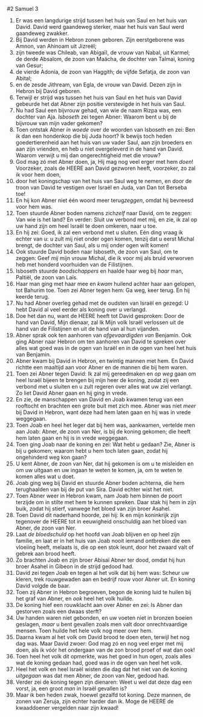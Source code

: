 #2 Samuel 3
1. Er was een langdurige strijd tussen het huis van Saul en het huis van David. David werd gaandeweg sterker, maar het huis van Saul werd gaandeweg zwakker.
2. Bij David werden in Hebron zonen geboren. Zijn eerstgeborene was Amnon, van Ahinoam uit Jizreël;
3. zijn tweede was Chileab, van Abigaïl, de vrouw van Nabal, uit Karmel; de derde Absalom, de zoon van Maächa, de dochter van Talmai, koning van Gesur;
4. de vierde Adonia, de zoon van Haggith; de vijfde Sefatja, de zoon van Abital;
5. en de zesde Jithream, van Egla, de vrouw van David. Dezen zijn in Hebron bij David geboren.
6. Terwijl er strijd was tussen het huis van Saul en het huis van David gebeurde het dat Abner zijn positie verstevigde in het huis van Saul.
7. Nu had Saul een bijvrouw gehad, van wie de naam Rizpa was, een dochter van Aja. *Isboseth* zei tegen Abner: Waarom bent u bij de bijvrouw van mijn vader gekomen?
8. Toen ontstak Abner *in woede* over de woorden van Isboseth en zei: Ben ik dan een hondenkop die bij Juda hoort? Ik bewijs toch heden goedertierenheid aan het huis van uw vader Saul, aan zijn broeders en aan zijn vrienden, en heb u niet overgeleverd in de hand van David. Waarom verwijt u mij dan ongerechtigheid met die vrouw?
9. God mag zó met Abner doen, ja, Hij mag nog veel erger met hem *doen*! Voorzeker, zoals de HEERE aan David gezworen heeft, voorzeker, zo zal ik voor hem doen,
10. door het koningschap van het huis van Saul weg te nemen, en door de troon van David te vestigen over Israël en Juda, van Dan tot Berseba toe!
11. En hij kon Abner niet één woord meer terug*zeggen*, omdat hij bevreesd voor hem was.
12. Toen stuurde Abner boden namens zich*zelf* naar David, om te zeggen: Van wie is het land? En verder: Sluit uw verbond met mij, en zie, ik zal op uw hand zijn om heel Israël te doen omkeren, naar u toe.
13. En hij zei: Goed, ik zal een verbond met u sluiten. Eén ding vraag ik echter van u: u zult mij niet onder ogen komen, tenzij dat u eerst Michal brengt, de dochter van Saul, als u mij onder ogen wilt komen!
14. Ook stuurde David boden naar Isboseth, de zoon van Saul, om te zeggen: Geef *mij* mijn vrouw Michal, die ik voor mij als bruid verworven heb met honderd voorhuiden van de Filistijnen.
15. Isboseth stuurde *boodschappers* en haalde haar weg bij *haar* man, Paltiël, de zoon van Laïs.
16. Haar man ging met haar mee en *kwam* huilend achter haar aan gelopen, tot Bahurim toe. Toen zei Abner tegen hem: Ga weg, keer terug. En hij keerde terug.
17. Nu had Abner overleg gehad met de oudsten van Israël en gezegd: U hebt David al veel eerder als koning over u verlangd.
18. Doe het dan nu, want de HEERE heeft tot David gesproken: Door de hand van David, Mijn dienaar, zal Ik Mijn volk Israël verlossen uit de hand van de Filistijnen en uit de hand van al hun vijanden.
19. Abner sprak ook ten aanhoren van *afgevaardigden van* Benjamin. Ook ging Abner naar Hebron om ten aanhoren van David te spreken over alles wat goed was in de ogen van Israël en in de ogen van heel het huis van Benjamin.
20. Abner kwam bij David in Hebron, en twintig mannen met hem. En David richtte een maaltijd aan voor Abner en de mannen die bij hem waren.
21. Toen zei Abner tegen David: Ik zal mij gereedmaken en *op weg* gaan om heel Israël bijeen te brengen bij mijn heer de koning, zodat zij een verbond met u sluiten en u zult regeren over alles wat uw ziel verlangt. Zo liet David Abner gaan en hij ging in vrede.
22. En zie, de manschappen van David en Joab kwamen terug van een rooftocht en brachten een grote buit met zich mee. Abner was niet *meer* bij David in Hebron, want deze had hem laten gaan en hij was in vrede weggegaan.
23. Toen Joab en heel het leger dat bij hem was, aankwamen, vertelde men aan Joab: Abner, de zoon van Ner, is bij de koning gekomen; die heeft hem laten gaan en hij is in vrede weggegaan.
24. Toen ging Joab naar de koning en zei: Wat hebt u gedaan? Zie, Abner is bij u gekomen; waarom hebt u hem toch laten gaan, zodat hij ongehinderd weg kon gaan?
25. U kent Abner, de zoon van Ner, dat hij gekomen is om u te misleiden en om uw uitgaan en uw ingaan te weten te komen, ja, om te weten te komen alles wat u doet.
26. Joab ging weg bij David en stuurde Abner boden achterna, die hem terughaalden van bij de put van Sira. David echter wist het niet.
27. Toen Abner weer in Hebron kwam, nam Joab hem binnen de poort terzijde om in stilte met hem te kunnen spreken. Daar stak hij hem in zijn buik, zodat hij stierf, vanwege het bloed van zijn broer Asahel.
28. Toen David dit naderhand hoorde, zei hij: Ik en mijn koninkrijk zijn tegenover de HEERE tot in eeuwigheid onschuldig aan het bloed van Abner, de zoon van Ner.
29. Laat *de bloedschuld* op het hoofd van Joab blijven en op heel zijn familie, en laat er in het huis van Joab nooit iemand ontbreken die een vloeiing heeft, melaats is, die op een stok leunt, door het zwaard valt of gebrek aan brood heeft.
30. Zo brachten Joab en zijn broer Abisaï Abner ter dood, omdat hij hun broer Asahel in Gibeon in de strijd gedood had.
31. David zei tegen Joab en tegen al het volk dat bij hem was: Scheur uw kleren, trek rouwgewaden aan en bedrijf rouw voor Abner uit. En koning David volgde de baar.
32. Toen zij Abner in Hebron begroeven, begon de koning luid te huilen bij het graf van Abner, en *ook* heel het volk huilde.
33. De koning hief een rouwklacht aan over Abner en zei: Is Abner dan gestorven zoals een dwaas sterft? 
34. Uw handen waren niet gebonden, en uw voeten niet in bronzen boeien geslagen, *maar* u bent gevallen zoals men valt door onrechtvaardige mensen. Toen huilde het hele volk nog meer over hem.
35. Daarna kwam al het volk om David brood te doen eten, terwijl het nog dag was. Maar David zwoer: God mag zó en nog veel erger met mij doen, als ik vóór het ondergaan van de zon brood proef of wat dan ook!
36. Toen heel het volk dit opmerkte, was het goed in hun ogen, zoals alles wat de koning gedaan had, goed was in de ogen van heel het volk.
37. Heel het volk en heel Israël wisten die dag dat het niet van de koning *uitgegaan* was dat men Abner, de zoon van Ner, gedood had.
38. Verder zei de koning tegen zijn dienaren: Weet u wel dat deze dag een vorst, ja, een groot *man* in Israël gevallen is?
39. Maar ik ben heden zwak, hoewel gezalfd tot koning. Deze mannen, de zonen van Zeruja, zijn echter harder dan ik. Moge de HEERE de kwaaddoener vergelden naar zijn kwaad!
